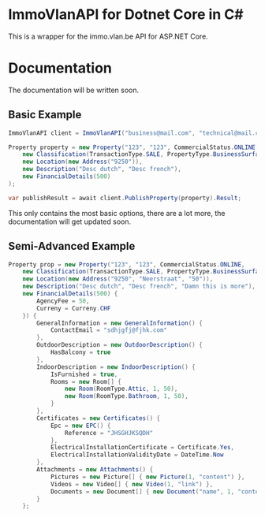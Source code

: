 # ImmoVlanAPI for Dotnet Core in C#

This is a wrapper for the immo.vlan.be API for ASP.NET Core.


# Documentation

The documentation will be written soon.

## Basic Example
```cs
ImmoVlanAPI client = ImmoVlanAPI("business@mail.com", "technical@mail.com", 1, "XXXX");

Property property = new Property("123", "123", CommercialStatus.ONLINE,
    new Classification(TransactionType.SALE, PropertyType.BusinessSurface),
    new Location(new Address("9250")),
    new Description("Desc dutch", "Desc french"),
    new FinancialDetails(500)
);

var publishResult = await client.PublishProperty(property).Result;
```
This only contains the most basic options, there are a lot more, the documentation will get updated soon.

## Semi-Advanced Example
```cs
Property prop = new Property("123", "123", CommercialStatus.ONLINE,
    new Classification(TransactionType.SALE, PropertyType.BusinessSurface, true),
    new Location(new Address("9250", "Neerstraat", "50")),
    new Description("Desc dutch", "Desc french", "Damn this is more"),
    new FinancialDetails(500) {
        AgencyFee = 50,
        Curreny = Curreny.CHF
    }) {
        GeneralInformation = new GeneralInformation() {
            ContactEmail = "sdhjgfj@fjhk.com"
        },
        OutdoorDescription = new OutdoorDescription() {
            HasBalcony = true
        },
        IndoorDescription = new IndoorDescription() {
            IsFurnished = true,
            Rooms = new Room[] {
                new Room(RoomType.Attic, 1, 50),
                new Room(RoomType.Bathroom, 1, 50),
            }
        },
        Certificates = new Certificates() {
            Epc = new EPC() {
                Reference = "JHSGHJKSQDH"
            },
            ElectricalInstallationCertificate = Certificate.Yes,
            ElectricalInstallationValidityDate = DateTime.Now
        },
        Attachments = new Attachments() {
            Pictures = new Picture[] { new Picture(1, "content") },
            Videos = new Video[] { new Video(1, "link") },
            Documents = new Document[] { new Document("name", 1, "content") }
        }
    };
```
